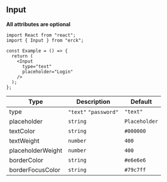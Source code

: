 ## Input
**All attributes are optional**
```tsx
import React from "react";
import { Input } from "erck";

const Example = () => {
  return (
    <Input 
      type="text" 
      placeholder="Login"
    />
  );
};
```
| Type | Description | Default |
| ------------- | ------------- | ------------- |
| type  | `"text"` `"password"`  | `"text"` |
| placeholder  | `string`  | `Placeholder` |
| textColor | `string` | `#000000` |
| textWeight | `number` | `400` |
| placeholderWeight | `number` | `400` |
| borderColor | `string` | `#e6e6e6` |
| borderFocusColor | `string` | `#79c7ff` |

